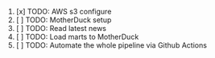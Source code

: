 1. [x] TODO: AWS s3 configure
2. [ ] TODO: MotherDuck setup
3. [ ] TODO: Read latest news
4. [ ] TODO: Load marts to MotherDuck
5. [ ] TODO: Automate the whole pipeline via Github Actions


